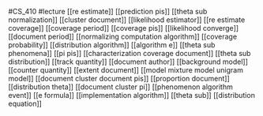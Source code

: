 #CS_410
#lecture
[[re estimate]]
[[prediction pis]]
[[theta sub normalization]]
[[cluster document]]
[[likelihood estimator]]
[[re estimate coverage]]
[[coverage period]]
[[coverage pis]]
[[likelihood converge]]
[[document period]]
[[normalizing computation algorithm]]
[[coverage probability]]
[[distribution algorithm]]
[[algorithm e]]
[[theta sub phenomena]]
[[pi pis]]
[[characterization coverage document]]
[[theta sub distribution]]
[[track quantity]]
[[document author]]
[[background model]]
[[counter quantity]]
[[extent document]]
[[model mixture model unigram model]]
[[document cluster document pis]]
[[proportion document]]
[[distribution theta]]
[[document cluster pi]]
[[phenomenon algorithm event]]
[[e formula]]
[[implementation algorithm]]
[[theta sub]]
[[distribution equation]]
